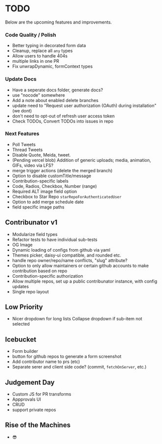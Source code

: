 # TODO

Below are the upcoming features and improvements.

### Code Quality / Polish

- Better typing in decorated form data
- Cleanup, replace all `any` types
- Allow users to handle 404s
- multiple links in one PR
- Fix unwrapDynamic, formContext types

### Update Docs

- Have a seperate docs folder, generate docs?
- use "nocode" somewhere
- Add a note about enabled delete branches
- update need to "Request user authorization (OAuth) during installation" (we dont)
- don't need to opt-out of refresh user access token
- Check TODOs, Convert TODOs into issues in repo

### Next Features

- Poll Tweets
- Thread Tweets
- Disable Quote, Meida, tweet.
- (Pending vercel blob) Addition of generic uploads; media, animation, GIFs, video via LFS?
- merge trigger actions (delete the merged branch)
- Option to disable customTitle/message
- Contribution-specific labels
- Code, Radios, Checkbox, Number (range)
- Required ALT image field option
- Checkbox to Star Repo `starRepoForAuthenticatedUser`
- Option to add merge schedule date
- field specific image paths

## Contribunator v1

- Modularize field types
- Refactor tests to have individual sub-tests
- OG Image
- Dynamic loading of configs from github via yaml
- Themes picker, daisy-ui compatible, and rounded etc.
- handle repo owner/repo/name conflicts, "slug" attribute?
- Option to only allow maintainers or certain github accounts to make contribution based on repo
- Contribution-specific authorization
- Allow multiple repos, set up a public contribunator instance, with config updates
- Single repo layout

## Low Priority

- Nicer dropdown for long lists Collapse dropdown if sub-item not selected

## Icebucket

- Form builder
- button for github repos to generate a form screenshot
- Add contributor name to prs (etc)
- Separate serer and client side code? (commit, `fetchOnServer`, etc.)

## Judgement Day

- Custom JS for PR transforms
- Appprovals UI
- CRUD
- support private repos

## Rise of the Machines

- 😎
